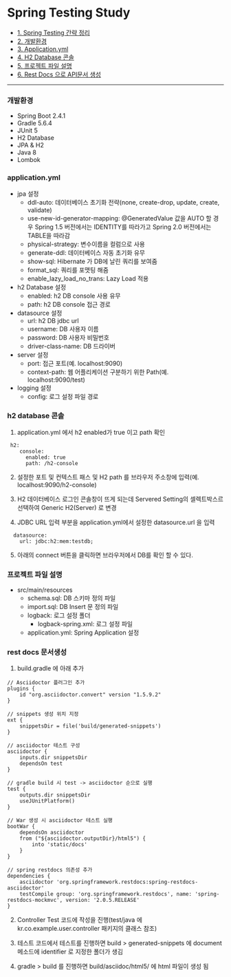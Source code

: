 Spring Testing Study
=========
 
* [1. Spring Testing 간략 정리](https://github.com/PolarGom/spring-test/wiki)
* [2. 개발환경](#개발환경)
* [3. Application.yml](#application.yml)
* [4. H2 Database 콘솔](#h2-database-콘솔)
* [5. 프로젝트 파일 설명](#프로젝트-파일-설명)
* [6. Rest Docs 으로 API문서 생성](#rest-docs-문서생성)

-------------
### 개발환경
- Spring Boot 2.4.1
- Gradle 5.6.4
- JUnit 5
- H2 Database
- JPA & H2
- Java 8
- Lombok

### application.yml
- jpa 설정
  - ddl-auto: 데이터베이스 초기화 전략(none, create-drop, update, create, validate)
  - use-new-id-generator-mapping: @GeneratedValue 값을 AUTO 할 경우 Spring 1.5 버전에서는 IDENTITY를 따라가고 Spring 2.0 버전에서는 TABLE을 따라감
  - physical-strategy: 변수이름을 컬럼으로 사용
  - generate-ddl: 데이터베이스 자동 초기화 유무
  - show-sql: Hibernate 가 DB에 날린 쿼리를 보여줌
  - format_sql: 쿼리를 포맷팅 해줌
  - enable_lazy_load_no_trans: Lazy Load 적용
- h2 Database 설정
  - enabled: h2 DB console 사용 유무
  - path: h2 DB console 접근 경로
- datasource 설정
  - url: h2 DB jdbc url
  - username: DB 사용자 이름
  - password: DB 사용자 비밀번호
  - driver-class-name: DB 드라이버
- server 설정
  - port: 접근 포트(예. localhost:9090)
  - context-path: 웹 어플리케이션 구분하기 위한 Path(예. localhost:9090/test)
- logging 설정
  - config: 로그 설정 파일 경로

### h2 database 콘솔
1. application.yml 에서 h2 enabled가 true 이고 path 확인

```
 h2:
    console:
      enabled: true
      path: /h2-console
```

2. 설정한 포트 및 컨텍스트 패스 및 H2 path 를 브라우저 주소창에 입력(예. localhost:9090/h2-console)

3. H2 데이터베이스 로그인 콘솔창이 뜨게 되는데 Servered Setting의 셀렉트박스르 선택하여 Generic H2(Server) 로 변경

4. JDBC URL 입력 부분을 application.yml에서 설정한 datasource.url 을 입력

```
  datasource:
    url: jdbc:h2:mem:testdb;
```

5. 아래의 connect 버튼을 클릭하면 브라우저에서 DB를 확인 할 수 있다.

### 프로젝트 파일 설명
- src/main/resources
  - schema.sql: DB 스키마 정의 파일
  - import.sql: DB Insert 문 정의 파일
  - logback: 로그 설정 폴더
    - logback-spring.xml: 로그 설정 파일
  - application.yml: Spring Application 설정
  
### rest docs 문서생성

1. build.gradle 에 아래 추가 

```
// Asciidoctor 플러그인 추가
plugins {
	id "org.asciidoctor.convert" version "1.5.9.2"
}

// snippets 생성 위치 지정
ext {
	snippetsDir = file('build/generated-snippets')
}

// asciidoctor 테스트 구성
asciidoctor {
	inputs.dir snippetsDir
	dependsOn test
}

// gradle build 시 test -> asciidoctor 순으로 실행
test {
	outputs.dir snippetsDir
	useJUnitPlatform()
}

// War 생성 시 asciidoctor 테스트 실행
bootWar {
	dependsOn asciidoctor
	from ("${asciidoctor.outputDir}/html5") {
		into 'static/docs'
	}
}

// spring restdocs 의존성 추가
dependencies {
    asciidoctor 'org.springframework.restdocs:spring-restdocs-asciidoctor'
	testCompile group: 'org.springframework.restdocs', name: 'spring-restdocs-mockmvc', version: '2.0.5.RELEASE'
}
```

2. Controller Test 코드에 작성을 진행(test/java 에 kr.co.example.user.controller 패키지의 클래스 참조)

3. 테스트 코드에서 테스트를 진행하면 build > generated-snippets 에 document 메소드에 identifier 로 지정한 폴더가 생김

4. gradle > build 를 진행하면 build/asciidoc/html5/ 에 html 파일이 생성 됨